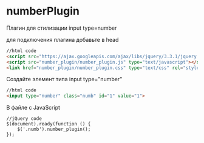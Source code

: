# numberPlugin
Плагин для стилизации input type=number

для подключения плагина добавьте в head
```html
//html code
<script src="https://ajax.googleapis.com/ajax/libs/jquery/3.3.1/jquery.min.js"></script>
<script src="number_plugin/number_plugin.js" type="text/javascript"></script>
<link href="number_plugin/number_plugin.css" type="text/css" rel="stylesheet">
```
    
Создайте элемент типа input type="number"
```html
//html code
<input type="number" class="numb" id="1" value="1">
```
    
В файле с JavaScript 
```jQuery
//jQuery code
$(document).ready(function () {
    $('.numb').number_plugin();
});
```
